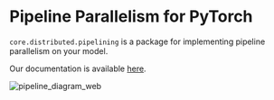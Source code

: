 # Pipeline Parallelism for PyTorch

`core.distributed.pipelining` is a package for implementing pipeline parallelism on your model.

Our documentation is available [here](https://pycore.org/docs/main/distributed.pipelining.html).

![pipeline_diagram_web](https://github.com/pytorch/PiPPy/assets/6676466/c93e2fe7-1cd4-49a2-9fd8-231ec9905e0c)
